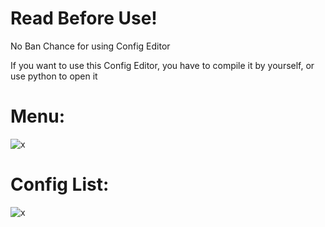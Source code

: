 # Read Before Use!

No Ban Chance for using Config Editor

If you want to use this Config Editor, you have to compile it by yourself, or use python to open it

# Menu:
![x](https://cdn.discordapp.com/attachments/844499487392530443/965951914560847922/unknown.png)

# Config List:
![x](https://cdn.discordapp.com/attachments/844499487392530443/965952409601978368/unknown.png)
